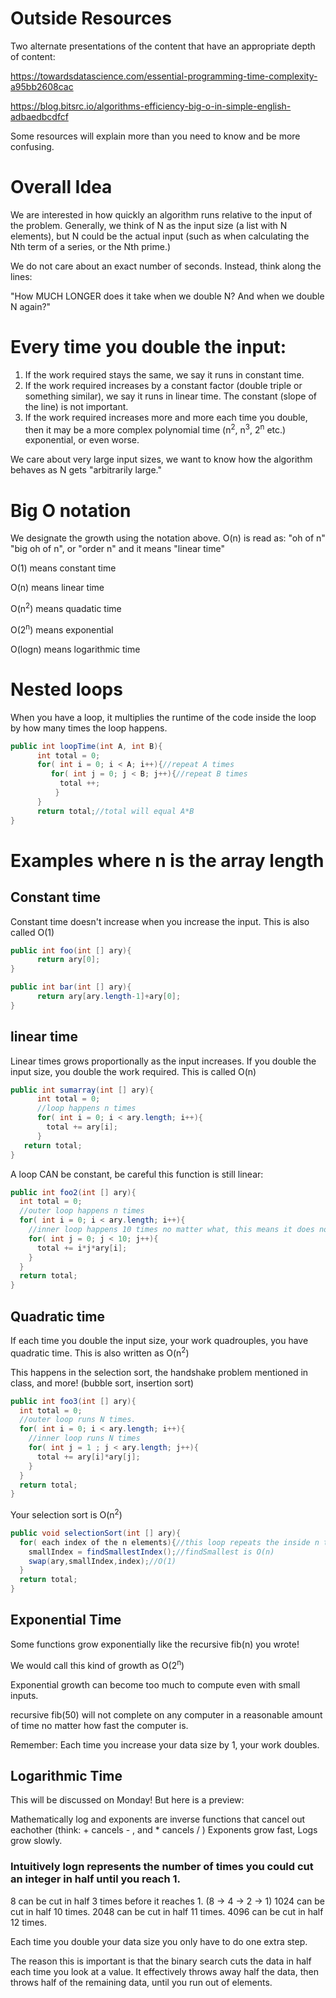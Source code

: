 # Outside Resources

Two alternate presentations of the content that have an appropriate depth of content:

https://towardsdatascience.com/essential-programming-time-complexity-a95bb2608cac

https://blog.bitsrc.io/algorithms-efficiency-big-o-in-simple-english-adbaedbcdfcf

Some resources will explain more than you need to know and be more confusing. 

# Overall Idea

We are interested in how quickly an algorithm runs relative to the input of the problem. Generally, we think of N as the input size (a list with N elements), but N could be the actual input (such as when calculating the Nth term of a series, or the Nth prime.)

We do not care about an exact number of seconds. Instead, think along the lines:

"How MUCH LONGER does it take when we double N? And when we double N again?"

# Every time you double the input:

1. If the work required stays the same, we say it runs in constant time.
2. If the work required increases by a constant factor (double triple or something similar), we say it runs in linear time. The constant (slope of the line) is not important.
3. If the work required increases more and more each time you double, then it may be a more complex polynomial time (n<sup>2</sup>, n<sup>3</sup>,  2<sup>n</sup> etc.) exponential, or even worse.

We care about very large input sizes, we want to know how the algorithm behaves as N gets "arbitrarily large."

# Big O notation
We designate the growth using the notation above.
O(n) is read as: "oh of n" "big oh of n", or "order n" and it means "linear time"

O(1) means constant time

O(n) means linear time

O(n<sup>2</sup>) means quadatic time

O(2<sup>n</sup>) means exponential

O(logn) means logarithmic time


# Nested loops
When you have a loop, it multiplies the runtime of the code inside the loop by how many times the loop happens.

```java
public int loopTime(int A, int B){
      int total = 0;
      for( int i = 0; i < A; i++){//repeat A times
         for( int j = 0; j < B; j++){//repeat B times
           total ++;
          }
      }
      return total;//total will equal A*B
}
```

# Examples where n is the array length
## Constant time 
Constant time doesn't increase when you increase the input. This is also called O(1)
```java
public int foo(int [] ary){
      return ary[0];
}
```
```java
public int bar(int [] ary){
      return ary[ary.length-1]+ary[0];
}
```
## linear time
Linear times grows proportionally as the input increases. If you double the input size, you double the work required. This is called O(n)
```java
public int sumarray(int [] ary){
      int total = 0;
      //loop happens n times
      for( int i = 0; i < ary.length; i++){
        total += ary[i];
      }
   return total;
}
```

A loop CAN be constant, be careful this function is still linear:
```java
public int foo2(int [] ary){
  int total = 0;
  //outer loop happens n times
  for( int i = 0; i < ary.length; i++){
    //inner loop happens 10 times no matter what, this means it does not grow with the data size!
    for( int j = 0; j < 10; j++){
      total += i*j*ary[i];
    }
  }
  return total;
}
```
          
## Quadratic time

If each time you double the input size, your work quadrouples, you have quadratic time. This is also written as O(n<sup>2</sup>)

This happens in the selection sort, the handshake problem mentioned in class, and more! (bubble sort, insertion sort)

```java
public int foo3(int [] ary){
  int total = 0;
  //outer loop runs N times.
  for( int i = 0; i < ary.length; i++){
    //inner loop runs N times
    for( int j = 1 ; j < ary.length; j++){
      total += ary[i]*ary[j];
    }
  }
  return total;
}
```    

Your selection sort is O(n<sup>2</sup>) 

```java
public void selectionSort(int [] ary){
  for( each index of the n elements){//this loop repeats the inside n times.
    smallIndex = findSmallestIndex();//findSmallest is O(n)
    swap(ary,smallIndex,index);//O(1)
  }
  return total;
}
```        

## Exponential Time

Some functions grow exponentially like the recursive fib(n) you wrote!

We would call this kind of growth as O(2<sup>n</sup>)

Exponential growth can become too much to compute even with small inputs. 

recursive fib(50) will not complete on any computer in a reasonable amount of time no matter how fast the computer is.

Remember: Each time you increase your data size by 1, your work doubles.

## Logarithmic Time

This will be discussed on Monday! But here is a preview:

Mathematically log and exponents are inverse functions that cancel out eachother (think:  + cancels - , and * cancels / )
Exponents grow fast, Logs grow slowly.

### Intuitively logn represents the number of times you could cut an integer in half until you reach 1.
8 can be cut in half 3 times before it reaches 1. (8 -> 4 -> 2 -> 1)
1024 can be cut in half 10 times.
2048 can be cut in half 11 times.
4096 can be cut in half 12 times.

Each time you double your data size you only have to do one extra step. 

The reason this is important is that the binary search cuts the data in half each time you look at a value. It effectively throws away half the data, then throws half of the remaining data, until you run out of elements.






